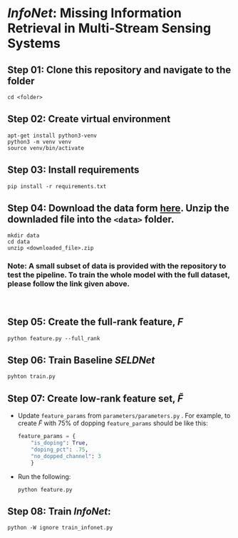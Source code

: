 # **_InfoNet_**: Missing Information Retrieval in Multi-Stream Sensing Systems


## Step 01: Clone this repository and navigate to the folder
```
cd <folder>
```

## Step 02: Create virtual environment
```
apt-get install python3-venv
python3 -m venv venv
source venv/bin/activate
```

## Step 03: Install requirements
```
pip install -r requirements.txt
```

## Step 04: Download the data form [here](https://drive.google.com/drive/folders/1QJmWeeMR_ws_F5QDR_g2jzclX_6THeZ1). Unzip the downladed file into the   `<data>` folder.
```
mkdir data
cd data
unzip <downloaded_file>.zip
```

### Note: A small subset of data is provided with the repository to test the pipeline. To train the whole model with the full dataset, please follow the link given above.

<br>

## Step 05: Create the full-rank feature, $`F`$

```
python feature.py --full_rank
```

## Step 06: Train Baseline **_SELDNet_**
```
pyhton train.py
```

## Step 07: Create low-rank feature set, $`\tilde{F}`$
- Update `feature_params` from <code>parameters/parameters.py</code> . For example, to create $`\tilde{F}`$ with $`75\%`$ of dopping `feature_params` should be like this:
    ```python
    feature_params = {
        "is_doping": True,
        "doping_pct": .75,
        "no_dopped_channel": 3
        }
    ```
- Run the following:
    ```
    python feature.py
    ```

## Step 08: Train **_InfoNet_**:
```
python -W ignore train_infonet.py
```
